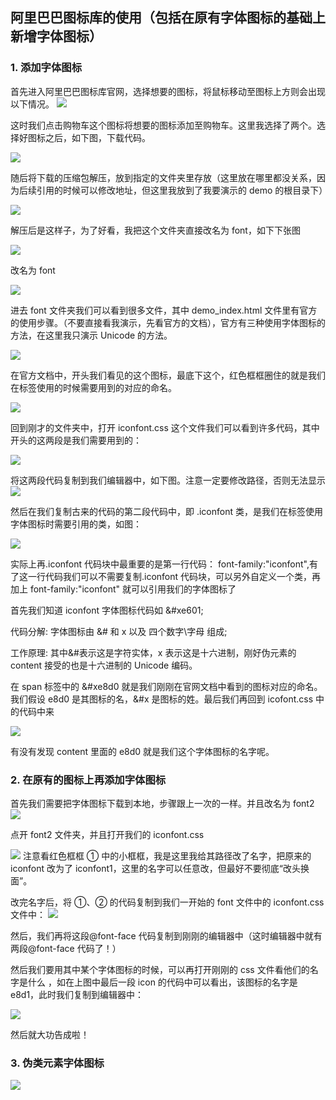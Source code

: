 ## 阿里巴巴图标库的使用（包括在原有字体图标的基础上新增字体图标）

### 1. 添加字体图标

首先进入阿里巴巴图标库官网，选择想要的图标，将鼠标移动至图标上方则会出现以下情况。
![](11.png)

这时我们点击购物车这个图标将想要的图标添加至购物车。这里我选择了两个。选择好图标之后，如下图，下载代码。

![](12.png)

随后将下载的压缩包解压，放到指定的文件夹里存放（这里放在哪里都没关系，因为后续引用的时候可以修改地址，但这里我放到了我要演示的 demo 的根目录下）

![](13.png)

解压后是这样子，为了好看，我把这个文件夹直接改名为 font，如下下张图

![](14.png)

改名为 font

![](15.png)

进去 font 文件夹我们可以看到很多文件，其中 demo_index.html 文件里有官方的使用步骤。（不要直接看我演示，先看官方的文档），官方有三种使用字体图标的方法，在这里我只演示 Unicode 的方法。

![](16.png)

在官方文档中，开头我们看见的这个图标，最底下这个，红色框框圈住的就是我们在标签使用的时候需要用到的对应的命名。

![](19.jpg)

回到刚才的文件夹中，打开 iconfont.css 这个文件我们可以看到许多代码，其中开头的这两段是我们需要用到的：

![](17.png)

将这两段代码复制到我们编辑器中，如下图。注意一定要修改路径，否则无法显示
![](18.jpg)

然后在我们复制古来的代码的第二段代码中，即 .iconfont 类，是我们在标签使用字体图标时需要引用的类，如图：

![](18.png)

实际上再.iconfont 代码块中最重要的是第一行代码： font-family:"iconfont",有了这一行代码我们可以不需要复制.iconfont 代码块，可以另外自定义一个类，再加上 font-family:"iconfont" 就可以引用我们的字体图标了

首先我们知道 iconfont 字体图标代码如 \&#xe601;

代码分解: 字体图标由 &# 和 x 以及 四个数字\字母 组成;

工作原理: 其中&#表示这是字符实体，x 表示这是十六进制，刚好伪元素的 content 接受的也是十六进制的 Unicode 编码。

在 span 标签中的 &#xe8d0 就是我们刚刚在官网文档中看到的图标对应的命名。我们假设 e8d0 是其图标的名，&#x 是图标的姓。最后我们再回到 icofont.css 中的代码中来

![](19.png)

有没有发现 content 里面的 e8d0 就是我们这个字体图标的名字呢。

### 2. 在原有的图标上再添加字体图标

首先我们需要把字体图标下载到本地，步骤跟上一次的一样。并且改名为 font2
![](21.jpg)

点开 font2 文件夹，并且打开我们的 iconfont.css

![](22.jpg)
注意看红色框框 ① 中的小框框，我是这里我给其路径改了名字，把原来的 iconfont 改为了 iconfont1，这里的名字可以任意改，但最好不要彻底“改头换面”。

改完名字后，将 ①、② 的代码复制到我们一开始的 font 文件中的 iconfont.css 文件中：
![](23.jpg)

然后，我们再将这段@font-face 代码复制到刚刚的编辑器中（这时编辑器中就有两段@font-face 代码了！）

然后我们要用其中某个字体图标的时候，可以再打开刚刚的 css 文件看他们的名字是什么
，如在上图中最后一段 icon 的代码中可以看出，该图标的名字是 e8d1，此时我们复制到编辑器中：

![](24.jpg)

然后就大功告成啦！

### 3. 伪类元素字体图标

![](25.jpg)

